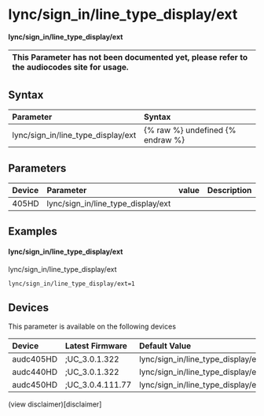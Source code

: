 ﻿---
description: lync/sign_in/line_type_display/ext
search: false
---

# lync/sign_in/line_type_display/ext

#### lync/sign_in/line_type_display/ext


| This Parameter has not been documented yet, please refer to the audiocodes site for usage.  |
| :--- |

## Syntax
| Parameter | Syntax |
| :--- | :--- |
|lync/sign_in/line_type_display/ext | {% raw %} undefined {% endraw %} |

## Parameters
|Device|Parameter|value|Description|
|:---|:---|:---|:---|
| 405HD | lync/sign_in/line_type_display/ext |  |  |

## Examples
#### lync/sign_in/line_type_display/ext

lync/sign_in/line_type_display/ext

```
lync/sign_in/line_type_display/ext=1
```

## Devices
This parameter is available on the following devices

| Device | Latest Firmware | Default Value |
|:---|:---|:---|
| audc405HD | ;UC_3.0.1.322 | lync/sign_in/line_type_display/ext=1 
| audc440HD | ;UC_3.0.1.322 | lync/sign_in/line_type_display/ext=1 
| audc450HD | ;UC_3.0.4.111.77 | lync/sign_in/line_type_display/ext=1 

(view disclaimer)[disclaimer]
